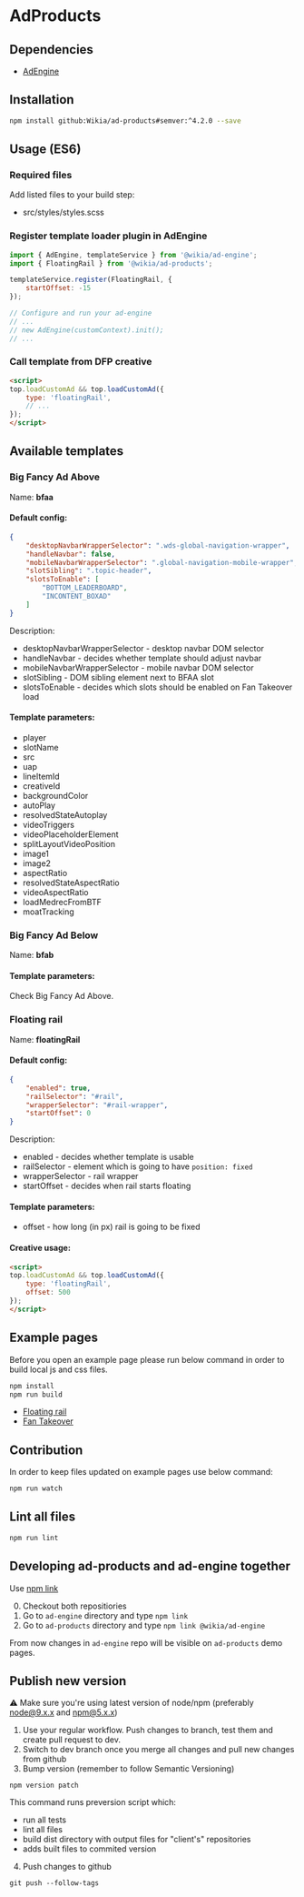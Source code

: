 # AdProducts

## Dependencies

* [AdEngine](https://github.com/Wikia/ad-engine)

## Installation

```bash
npm install github:Wikia/ad-products#semver:^4.2.0 --save
```

## Usage (ES6)

### Required files

Add listed files to your build step:

* src/styles/styles.scss

### Register template loader plugin in AdEngine

```javascript
import { AdEngine, templateService } from '@wikia/ad-engine';
import { FloatingRail } from '@wikia/ad-products';

templateService.register(FloatingRail, {
	startOffset: -15
});

// Configure and run your ad-engine
// ...
// new AdEngine(customContext).init();
// ...
```

### Call template from DFP creative

```html
<script>
top.loadCustomAd && top.loadCustomAd({
	type: 'floatingRail',
	// ...
});
</script>
```

## Available templates

### Big Fancy Ad Above

Name: **bfaa**

#### Default config:

```json
{
	"desktopNavbarWrapperSelector": ".wds-global-navigation-wrapper",
	"handleNavbar": false,
	"mobileNavbarWrapperSelector": ".global-navigation-mobile-wrapper",
	"slotSibling": ".topic-header",
	"slotsToEnable": [
		"BOTTOM_LEADERBOARD",
		"INCONTENT_BOXAD"
	]
}
```

Description:

* desktopNavbarWrapperSelector - desktop navbar DOM selector
* handleNavbar - decides whether template should adjust navbar
* mobileNavbarWrapperSelector - mobile navbar DOM selector
* slotSibling - DOM sibling element next to BFAA slot
* slotsToEnable - decides which slots should be enabled on Fan Takeover load

#### Template parameters:

* player
* slotName
* src
* uap
* lineItemId
* creativeId
* backgroundColor
* autoPlay
* resolvedStateAutoplay
* videoTriggers
* videoPlaceholderElement
* splitLayoutVideoPosition
* image1
* image2
* aspectRatio
* resolvedStateAspectRatio
* videoAspectRatio
* loadMedrecFromBTF
* moatTracking

### Big Fancy Ad Below

Name: **bfab**

#### Template parameters:

Check Big Fancy Ad Above.

### Floating rail

Name: **floatingRail**

#### Default config:

```json
{
	"enabled": true,
	"railSelector": "#rail",
	"wrapperSelector": "#rail-wrapper",
	"startOffset": 0
}
```

Description:

* enabled - decides whether template is usable
* railSelector - element which is going to have `position: fixed`
* wrapperSelector - rail wrapper
* startOffset - decides when rail starts floating

#### Template parameters:

* offset - how long (in px) rail is going to be fixed

#### Creative usage:

```html
<script>
top.loadCustomAd && top.loadCustomAd({
	type: 'floatingRail',
	offset: 500
});
</script>
```

## Example pages

Before you open an example page please run below command in order to build local js and css files.

```bash
npm install
npm run build
```

* [Floating rail](examples/templates/floating-rail)
* [Fan Takeover](examples/templates/uap)

## Contribution

In order to keep files updated on example pages use below command:

```bash
npm run watch
```

## Lint all files

```bash
npm run lint
```

## Developing ad-products and ad-engine together

Use [npm link](https://docs.npmjs.com/cli/link)

0. Checkout both repositiories
1. Go to `ad-engine` directory and type
```npm link```
2. Go to `ad-products` directory and type
```npm link @wikia/ad-engine```

From now changes in `ad-engine` repo will be visible on `ad-products` demo pages.


## Publish new version

:warning: Make sure you're using latest version of node/npm (preferably node@9.x.x and npm@5.x.x)
1. Use your regular workflow. Push changes to branch, test them and create pull request to dev.
2. Switch to dev branch once you merge all changes and pull new changes from github
3. Bump version (remember to follow Semantic Versioning)
```
npm version patch
```
This command runs preversion script which:

* run all tests
* lint all files
* build dist directory with output files for "client's" repositories
* adds built files to commited version
4. Push changes to github
```
git push --follow-tags
```
